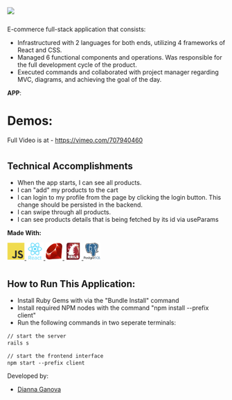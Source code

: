 
# <img src='https://i.pinimg.com/originals/2e/1a/14/2e1a14696a25bb037d127c9959db8de7.gif' width='500' mrgin-left='60px'>

E-commerce full-stack application that consists:
* Infrastructured with 2 languages for both ends, utilizing 4 frameworks of React and CSS.
* Managed 6 functional components and operations. Was responsible for the full development cycle of the product. 
* Executed commands and collaborated with project manager regarding MVC, diagrams, and achieving the goal of the day.



**APP**: 

# Demos:

Full Video is at - https://vimeo.com/707940460


#
## Technical Accomplishments

* When the app starts, I can see all products.
* I can "add" my products to the cart
* I can login to my profile from the page by clicking the login button. This change should be persisted in the backend.
* I can swipe through all products.
* I can see products details that is being fetched by its id via useParams 

**Made With:** 

<a href="https://developer.mozilla.org/en-US/docs/Web/JavaScript" target="_blank" rel="noreferrer"> <img src="https://raw.githubusercontent.com/devicons/devicon/master/icons/javascript/javascript-original.svg" alt="javascript" width="40" height="40"/> </a> 
  <a href="https://reactjs.org/" target="_blank" rel="noreferrer"> <img src="https://raw.githubusercontent.com/devicons/devicon/master/icons/react/react-original-wordmark.svg" alt="react" width="40" height="40"/> </a> 
  <a href="https://www.ruby-lang.org/en/" target="_blank" rel="noreferrer"> <img src="https://raw.githubusercontent.com/devicons/devicon/master/icons/ruby/ruby-original.svg" alt="ruby" width="40" height="40"/> </a>
   <a href="https://rubyonrails.org" target="_blank" rel="noreferrer"> <img src="https://raw.githubusercontent.com/devicons/devicon/master/icons/rails/rails-original-wordmark.svg" alt="rails" width="40" height="40"/> </a> 
    <a href="https://www.postgresql.org" target="_blank" rel="noreferrer"> <img src="https://raw.githubusercontent.com/devicons/devicon/master/icons/postgresql/postgresql-original-wordmark.svg" alt="postgresql" width="40" height="40"/> </a>
#

## How to Run This Application:
* Install Ruby Gems with via the "Bundle Install" command
* Install required NPM nodes with the command "npm install --prefix client"
* Run the following commands in two seperate terminals:

```
// start the server
rails s 
```

```
// start the frontend interface
npm start --prefix client 
```

Developed by: 
* [Dianna Ganova](https://github.com/diiiiana99)

